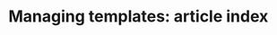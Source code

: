 <!-----
content-type: reference
title: "Managing templates: article index"
description: This section contains articles related to managing templates in Adobe Workfront Fusion.
author: Becky
feature: Workfront Fusion
recommendations: noDisplay, noCatalog
--- -->

# Managing templates: article index

